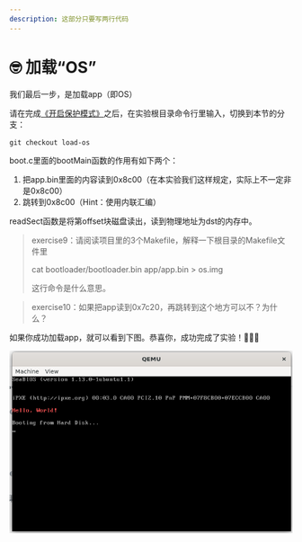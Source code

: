 ```yaml
---
description: 这部分只要写两行代码
---
```


# 🤓 加载“OS”

我们最后一步，是加载app（即OS）

请在完成[《开启保护模式》](kai-qi-bao-hu-mo-shi.md)之后，在实验根目录命令行里输入，切换到本节的分支：

```
git checkout load-os
```

boot.c里面的bootMain函数的作用有如下两个：

1. 把app.bin里面的内容读到0x8c00（在本实验我们这样规定，实际上不一定非是0x8c00）
2. 跳转到0x8c00（Hint：使用内联汇编）

readSect函数是将第offset块磁盘读出，读到物理地址为dst的内存中。

> exercise9：请阅读项目里的3个Makefile，解释一下根目录的Makefile文件里
>
> &#x20;                 cat bootloader/bootloader.bin app/app.bin > os.img
>
> &#x20;                 这行命令是什么意思。

> exercise10：如果把app读到0x7c20，再跳转到这个地方可以不？为什么？

如果你成功加载app，就可以看到下图。恭喜你，成功完成了实验！:tada::tada::tada:

![](<../../../.gitbook/assets/image (4).png>)

